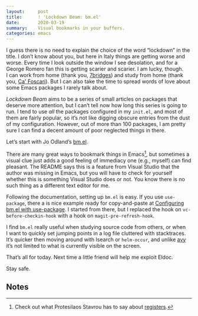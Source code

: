 ```yaml
---
layout:     post
title:      ! 'Lockdown Beam: bm.el'
date:       2020-03-19
summary:    Visual bookmarks in your buffers.
categories: emacs
---
```


I guess there is no need to explain the choice of the word “lockdown” in the
title. I don’t know about you, but here in Italy things are getting worse and
worse. Every time I look outside the window I see desolation, and for a George
Romero fan this is getting scarier and scarier. I am lucky, though. I can work
from home (thank you, [7bridges](https://7bridges.eu)) and study from home (thank you, [Ca' Foscari](https://www.unive.it/)).
But I can also take the time to spread words of love about some Emacs packages
I rarely talk about.

*Lockdown Beam* aims to be a series of small articles on packages that deserve
more attention, but I can’t tell now how long this series is going to run.
I tend to use *all* the packages configured in my `init.el`, and most of them are
fairly popular, so it’s not like digging obscure entries from the dust of my
configuration. However, out of more than 100 packages, I am pretty sure I can
find a decent amount of poor neglected things in there.

Let’s start with Jo Odland’s [bm.el](https://github.com/joodland/bm).

There are many great ways to bookmark things in Emacs[^1], but sometimes a visual
clue just adds a good feeling of immediacy one (e.g., myself) can find pleasant.
The README says this is a feature from Visual Studio that the author was missing
in Emacs, but you will have to check for yourself whether this is something
Visual Studio does or not. You know there is no such thing as a different text
editor for me.

Following the documentation, setting up `bm.el` is easy. If you use `use-package`,
there a is nice example ready for copy-and-paste at [Configuring bm.el with
use-package](https://github.com/joodland/bm#configuring-bmel-with-use-package). I started from there, but I replaced the hook on
`vc-before-checkin-hook` with a hook on `magit-pre-refresh-hook`.

I find `bm.el` really useful when studying source code from others, or when I want
to quickly set jumping points in a log file cluttered with stacktraces.
It’s quicker then moving around with Isearch or `helm-occur`, and unlike [avy](https://github.com/abo-abo/avy) it’s
not limited to what is currently visible on the screen.

That’s all for today. Next time a little friend will help me exploit Eldoc.

Stay safe.

## Notes

[^1]: Check out what Protesilaos Stavrou has to say about [registers](https://protesilaos.com/codelog/2020-03-08-emacs-registers/).








